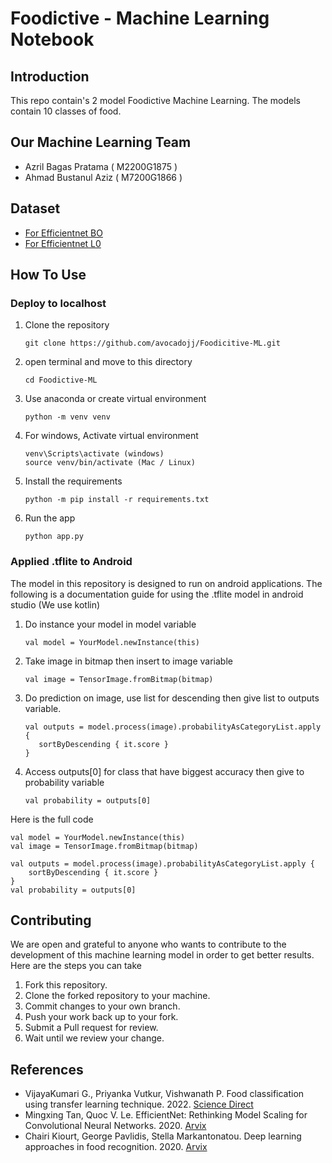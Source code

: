 # Foodictive - Machine Learning Notebook
 
## Introduction
This repo contain's 2 model Foodictive Machine Learning. The models contain 10 classes of food.

## Our Machine Learning Team
- Azril Bagas Pratama ( M2200G1875 )
- Ahmad Bustanul Aziz ( M7200G1866 )

## Dataset
- [For Efficientnet BO](https://drive.google.com/drive/folders/1---ygLWFjTZFuUKvKTi8hSu0HWroYIX3?usp=sharing)
- [For Efficientnet L0](https://drive.google.com/drive/folders/1tAifvyh_DJPx1smAYnAPDhlPneLOhwcC?usp=sharing)

## How To Use
### Deploy to localhost 
1. Clone the repository 
   ```
   git clone https://github.com/avocadojj/Foodicitive-ML.git
   ```
2. open terminal and move to this directory
   ```
   cd Foodictive-ML
   ```
3. Use anaconda or create virtual environment
   ```
   python -m venv venv
   ```
4. For windows, Activate virtual environment
   ```
   venv\Scripts\activate (windows)
   source venv/bin/activate (Mac / Linux) 
   ```
5. Install the requirements
   ```
   python -m pip install -r requirements.txt
   ```
6. Run the app
   ```
   python app.py
   ```
### Applied .tflite to Android
The model in this repository is designed to run on android applications. The following is a documentation guide for using the .tflite model in android studio (We use kotlin)
1. Do instance your model in model variable
   ```
   val model = YourModel.newInstance(this)
   ```
2. Take image in bitmap then insert to image variable
   ```
   val image = TensorImage.fromBitmap(bitmap)
   ```
3. Do prediction on image, use list for descending then give list to outputs variable.
   ```
   val outputs = model.process(image).probabilityAsCategoryList.apply {
      sortByDescending { it.score }
   }
   ```
4. Access outputs[0] for class that have biggest accuracy then give to probability variable
   ```
   val probability = outputs[0]
   ```
   
Here is the full code
```
val model = YourModel.newInstance(this)
val image = TensorImage.fromBitmap(bitmap)

val outputs = model.process(image).probabilityAsCategoryList.apply {
    sortByDescending { it.score }
}
val probability = outputs[0]
```
        
## Contributing
We are open and grateful to anyone who wants to contribute to the development of this machine learning model in order to get better results. Here are the steps you can take
1. Fork this repository.
2. Clone the forked repository to your machine.
3. Commit changes to your own branch.
4. Push your work back up to your fork.
5. Submit a Pull request for review.
6. Wait until we review your change.

## References
- VijayaKumari G., Priyanka Vutkur, Vishwanath P. Food classification using transfer learning technique. 2022. [Science Direct](https://www.sciencedirect.com/science/article/pii/S2666285X22000334)
- Mingxing Tan, Quoc V. Le. EfficientNet: Rethinking Model Scaling for Convolutional Neural Networks. 2020. [Arvix](https://arxiv.org/abs/1905.11946)
- Chairi Kiourt, George Pavlidis, Stella Markantonatou. Deep learning approaches in food recognition. 2020. [Arvix](https://arxiv.org/abs/2004.03357)
